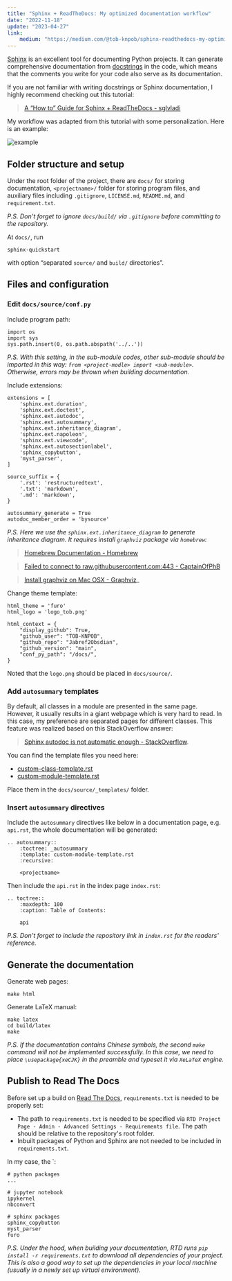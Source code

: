 ```yaml
---
title: "Sphinx + ReadTheDocs: My optimized documentation workflow"
date: "2022-11-18"
update: "2023-04-27"
link:
    medium: "https://medium.com/@tob-knpob/sphinx-readthedocs-my-optimized-documentation-workflow-169308270e99"
---
```


[Sphinx](https://www.sphinx-doc.org/en/master/) is an excellent tool for documenting Python projects. It can generate comprehensive documentation from [docstrings](https://en.wikipedia.org/wiki/Docstring#:~:text=In%20programming%2C%20a%20docstring%20is,a%20specific%20segment%20of%20code.) in the code, which means that the comments you write for your code also serve as its documentation.

If you are not familiar with writing docstrings or Sphinx documentation, I highly recommend checking out this tutorial:

> [A “How to” Guide for Sphinx + ReadTheDocs - sglvladi](https://sphinx-rtd-tutorial.readthedocs.io/en/latest/)

My workflow was adapted from this tutorial with some personalization. Here is an example:

![example](https://miro.medium.com/v2/resize:fit:1400/format:webp/1*6aMCqs93yP1FzGm7Dr-8Mw.png)

## Folder structure and setup

Under the root folder of the project, there are `docs/` for storing documentation, `<projectname>/` folder for storing program files, and auxiliary files including `.gitignore`, `LICENSE.md`, `README.md`, and `requirement.txt`.

_P.S. Don't forget to ignore `docs/build/` via `.gitignore` before committing to the repository._

At `docs/`, run

```
sphinx-quickstart
```

with option “separated `source/` and `build/` directories”.

## Files and configuration

### Edit `docs/source/conf.py`

Include program path:

```
import os
import sys
sys.path.insert(0, os.path.abspath('../..'))
```

_P.S. With this setting, in the sub-module codes, other sub-module should be imported in this way: `from <project-modle> import <sub-module>`. Otherwise, errors may be thrown when building documentation._

Include extensions:

```
extensions = [
	'sphinx.ext.duration',
	'sphinx.ext.doctest',
	'sphinx.ext.autodoc',
	'sphinx.ext.autosummary',
	'sphinx.ext.inheritance_diagram',
	'sphinx.ext.napoleon',
	'sphinx.ext.viewcode',
	'sphinx.ext.autosectionlabel',
	'sphinx_copybutton',
	'myst_parser',
]

source_suffix = {
	'.rst': 'restructuredtext',
	'.txt': 'markdown',
	'.md': 'markdown',
}

autosummary_generate = True
autodoc_member_order = 'bysource'
```

_P.S. Here we use the `sphinx.ext.inheritance_diagram` to generate inheritance diagram. It requires install `graphviz` package via `homebrew`:_
> [Homebrew Documentation - Homebrew](https://docs.brew.sh/Installation)

> [Failed to connect to raw.githubusercontent.com:443 - CaptainOfPhB]()

> [Install graphviz on Mac OSX - Graphviz](https://macappstore.org/graphviz/)_

Change theme template:

```
html_theme = 'furo'
html_logo = 'logo_tob.png'

html_context = {
	"display_github": True,
	"github_user": "TOB-KNPOB",
	"github_repo": "Jabref2Obsdian",
	"github_version": "main",
	"conf_py_path": "/docs/",
}
```

Noted that the `logo.png` should be placed in `docs/source/`.

### Add `autosummary` templates

By default, all classes in a module are presented in the same page. However, it usually results in a giant webpage which is very hard to read. In this case, my preference are separated pages for different classes. This feature was realized based on this StackOverflow answer:

> [Sphinx autodoc is not automatic enough - StackOverflow](https://stackoverflow.com/a/62613202).

You can find the template files you need here:

- [custom-class-template.rst](https://github.com/TOB-KNPOB/pedarProbe/blob/main/docs/source/_templates/custom-class-template.rst)
- [custom-module-template.rst](https://github.com/TOB-KNPOB/pedarProbe/blob/main/docs/source/_templates/custom-module-template.rst)

Place them in the `docs/source/_templates/` folder.

### Insert `autosummary` directives

Include the `autosummary` directives like below in a documentation page, e.g. `api.rst`, the whole documentation will be generated:

```
.. autosummary::
	:toctree: _autosummary
	:template: custom-module-template.rst
	:recursive:
	
	<projectname>
```

Then include the `api.rst` in the index page `index.rst`:

```
.. toctree::
	:maxdepth: 100
	:caption: Table of Contents:
	
	api
```

_P.S. Don't forget to include the repository link in `index.rst` for the readers' reference._

## Generate the documentation

Generate web pages:

```
make html
```

Generate LaTeX manual:

```
make latex
cd build/latex
make
```

_P.S. If the documentation contains Chinese symbols, the second `make` command will not be implemented successfully. In this case, we need to place `\usepackage{xeCJK}` in the preamble and typeset it via `XeLaTeX` engine._

## Publish to Read The Docs

Before set up a build on [Read The Docs](http://readthedocs.org), `requirements.txt` is needed to be properly set:

- The path to `requirements.txt` is needed to be specified via `RTD Project Page - Admin - Advanced Settings - Requirements file`. The path should be relative to the repository's root folder.
- Inbuilt packages of Python and Sphinx are not needed to be included in `requirements.txt`.

In my case, the `:

```
# python packages
...

# jupyter notebook
ipykernel
nbconvert

# sphinx packages
sphinx_copybutton
myst_parser
furo
```

_P.S. Under the hood, when building your documentation, RTD runs `pip install -r requirements.txt` to download all dependencies of your project. This is also a good way to set up the dependencies in your local machine (usually in a newly set up virtual environment)._